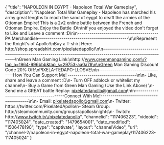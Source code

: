 {
    "title": "NAPOLEON IN EGYPT - Napoleon Total War Gameplay",
    "description": "Napoleon Total War Gameplay - Napoleon has marched his army great lengths to reach the sand of eygpt to deaft the armies of the Ottoman Empire!  This is a 2v2 online battle between the French and Ottoman Empire.  Enjoy the Battle :D\n\nIf you enjoyed the video don't forget to Like and Leave a comment :D\n\n-----------------------------------------PA Merchandise----------------------------------------------\n\nRepresent the Knight's of Apollo!\nBuy a T-shirt Here: http:\/\/shop.spreadshirt.com\/pixelatedapollo\/\n\n---------------------------------------------------------------------------------------------------------------\nGreen Man Gaming Link:\nhttp:\/\/www.greenmangaming.com\/?tap_a=1964-996bbb&tap_s=29753-aa0a78\n\nGreen Man Gaming Discount Code 20% Off:\nPIXELA-TEDAPO-LLOSVE\n\n----------------------------------How You Can Support Me! -----------------------------------\n\n- Like, share and leave a comment :D\n- Turn OFF adblock or whitelist my channel\n- Buy a Game from Green Man Gaming (Use the Link Above) \n- Send me a GREAT battle Replay: pixelatedapollo@gmail.com\n\n------------------------------------------Connect With Me!-----------------------------------------\n\n- Email: pixelatedapollo@gmail.com\n- Twitter: https:\/\/twitter.com\/PixelatedApollo\n- Steam Group:  http:\/\/steamcommunity.com\/groups\/apollosknights\n- Twitch: http:\/\/www.twitch.tv\/pixelatedapollo",
    "channelid": "117406223",
    "videoid": "117405024",
    "date_created": "1479654001",
    "date_modified": "1506478190",
    "type": "captivate",
    "layout": "channelVideo",
    "url": "\/channel-2\/napoleon-in-egypt-napoleon-total-war-gameplay\/117406223-117405024"
}